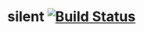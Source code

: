 # silent [![Build Status](https://travis-ci.org/sitdh/silent.svg?branch=master)](https://travis-ci.org/sitdh/silent)
